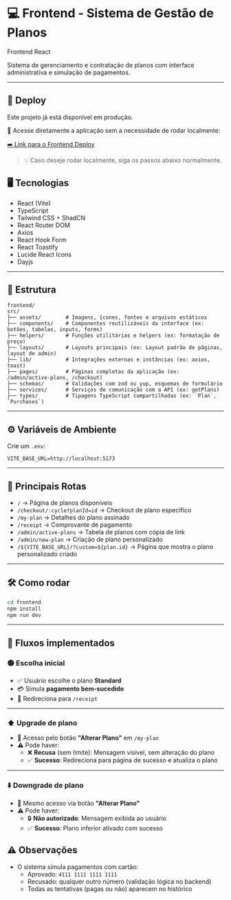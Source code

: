 # 💻 Frontend - Sistema de Gestão de Planos

Frontend React  

Sistema de gerenciamento e contratação de planos com interface administrativa e simulação de pagamentos.

---

## 🚀 Deploy

Este projeto já está disponível em produção.

🔗 Acesse diretamente a aplicação sem a necessidade de rodar localmente:

[➡️ Link para o Frontend Deploy](https://empy-frontend.vercel.app/)

> 💡 Caso deseje rodar localmente, siga os passos abaixo normalmente.


## 🖥️ Tecnologias

- React (Vite)
- TypeScript
- Tailwind CSS + ShadCN
- React Router DOM
- Axios
- React Hook Form
- React Toastify
- Lucide React Icons
- Dayjs

---

## 📂 Estrutura

```
frontend/
src/
├── assets/        # Imagens, ícones, fontes e arquivos estáticos
├── components/    # Componentes reutilizáveis da interface (ex: botões, tabelas, inputs, forms)
├── helpers/       # Funções utilitárias e helpers (ex: formatação de preço)
├── layouts/       # Layouts principais (ex: Layout padrão de páginas, layout de admin)
├── lib/           # Integrações externas e instâncias (ex: axios, toast)
├── pages/         # Páginas completas da aplicação (ex: /admin/active-plans, /checkout)
├── schemas/       # Validações com zod ou yup, esquemas de formulário
├── services/      # Serviços de comunicação com a API (ex: getPlans)
├── types/         # Tipagens TypeScript compartilhadas (ex: `Plan`, `Purchases`)

```

---

## ⚙️ Variáveis de Ambiente

Crie um `.env`:

```
VITE_BASE_URL=http://localhost:5173
```

---

## 🧪 Principais Rotas

- `/` → Página de planos disponíveis
- `/checkout/:cycle?planId=id` → Checkout de plano específico
- `/my-plan` → Detalhes do plano assinado
- `/receipt` → Comprovante de pagamento
- `/admin/active-plans` → Tabela de planos com cópia de link
- `/admin/new-plan` → Criação de plano personalizado
- `/${VITE_BASE_URL}/?custom=${plan.id}` → Página que mostra o plano personalizado criado

---

## 🛠️ Como rodar

```bash
cd frontend
npm install
npm run dev
```

---
## 🚀 Fluxos implementados

### 🟢 Escolha inicial

- ✅ Usuário escolhe o plano **Standard**
- 💳 Simula **pagamento bem-sucedido**
- 📄 Redireciona para `/receipt`

---

### ⬆️ Upgrade de plano

- 🔁 Acesso pelo botão **"Alterar Plano"** em `/my-plan`
- ⚠️ Pode haver:
  - ❌ **Recusa** (sem limite): Mensagem visível, sem alteração do plano
  - ✅ **Sucesso**: Redireciona para página de sucesso e atualiza o plano

---

### ⬇️ Downgrade de plano

- 🔁 Mesmo acesso via botão **"Alterar Plano"**
- ⚠️ Pode haver:
  - 🔒 **Não autorizado**: Mensagem exibida ao usuário
  - ✅ **Sucesso**: Plano inferior ativado com sucesso


## ⚠️ Observações

- O sistema simula pagamentos com cartão:
  - Aprovado: `4111 1111 1111 1111`
  - Recusado: qualquer outro número (validação lógica no backend)
  - Todas as tentativas (pagas ou não) aparecem no histórico
